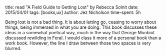 title: read "A Field Guide to Getting Lost" by Rebecca Solnit
date: 2015/04/01
tags: [books,ux]
author: Jez Nicholson
time-spent: 5h

​​Being lost is not a bad thing. It is about letting go, ceasing to worry about things, being immersed in what you are doing. This book discusses these ideas in a somewhat poetical way, much in the way that George Monbiot discussed rewilding in Feral. I would class it more of a personal book than a work book. However, the line I draw between those two spaces is very blurred.